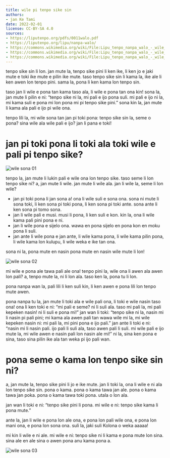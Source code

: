 ```yaml
---
title: wile pi tenpo sike sin
authors:
- jan Ke Tami
date: 2022-02-01
license: CC-BY-SA 4.0
sources:
- https://liputenpo.org/pdfs/0011walo.pdf
- https://liputenpo.org/lipu/nanpa-walo/
- https://commons.wikimedia.org/wiki/File:Lipu_tenpo_nanpa_walo_-_wile_sona_01.png
- https://commons.wikimedia.org/wiki/File:Lipu_tenpo_nanpa_walo_-_wile_sona_02.png
- https://commons.wikimedia.org/wiki/File:Lipu_tenpo_nanpa_walo_-_wile_sona_03.png
---
```


tenpo sike sin li lon. jan mute la, tenpo sike pini li ken ike, li ken jo e jaki mute e toki ike mute e pilin ike mute. taso tenpo sike sin li kama la, ike ale li ken awen lon tenpo pini. sama la, pona li ken kama lon tenpo sin.

taso jan li wile e pona tan kama taso ala, li wile e pona tan ona kin! sona la, jan mute li pilin e ni: “tenpo sike ni la, mi pali e ijo pona suli. mi pali e ijo ni la, mi kama suli e pona mi lon pona mi pi tenpo sike pini.” sona kin la, jan mute li kama ala pali e ijo pi wile ona.

tenpo lili la, mi wile sona tan jan pi toki pona: tenpo sike sin la, seme o pona? sina wile ala wile pali e ijo? jan li pana e toki!

# jan pi toki pona li toki ala toki wile e pali pi tenpo sike?

![wile sona 01](https://upload.wikimedia.org/wikipedia/commons/c/c3/Lipu_tenpo_nanpa_walo_-_wile_sona_01.png)

tenpo la, jan mute li lukin pali e wile ona lon tenpo sike. taso seme li lon tenpo sike ni? a, jan mute li wile. jan mute li wile ala. jan li wile la, seme li lon wile?

- jan pi toki pona li jan sona a! ona li wile suli e sona ona. sona ni mute li sona toki, li ken sona pi toki pona, li ken sona pi toki ante. sona ante li ken sona pi tomo sona.
- jan li wile pali e musi. musi li pona, li ken suli e kon. kin la, ona li wile kama pali pini pona e ni.
- jan li wile pona e sijelo ona. wawa en pona sijelo en pona kon en moku pona li suli.
- jan ante li wile pona e jan ante, li wile kama pona, li wile kama pilin pona, li wile kama lon kulupu, li wile weka e ike tan ona.

sona ni la, pona mute en nasin pona mute en nasin wile mute li lon!

![wile sona 02](https://upload.wikimedia.org/wikipedia/commons/7/7d/Lipu_tenpo_nanpa_walo_-_wile_sona_02.png)

mi wile e pona ale tawa pali ale ona! tenpo pini la, wile ona li awen ala awen lon pali? a, tenpo mute la, ni li lon ala. taso ken la, pona tu li lon.

pona nanpa wan la, pali lili li ken suli kin, li ken awen e pona lili lon tenpo mute awen.

pona nanpa tu la, jan mute li toki ala e wile pali ona, li toki e wile nasin taso ona! ona li ken toki e ni: “mi pali e seme? ni li suli ala. taso mi pali la, mi pali kepeken nasin! ni li suli e pona mi!” jan wan li toki: “tenpo sike ni la, nasin mi li nasin pi pali pini; mi kama ala awen pali tan wawa wile mi la, mi wile kepeken nasin ni: mi pali la, mi pini pona e ijo pali.” jan ante li toki e ni: “nasin mi li nasin pali. ijo pali li suli ala, taso awen pali li suli. mi wile pali e ijo mute la, mi wile awen e nasin pali lon nasin ale mi!” ni la, sina ken pona e sina, taso sina pilin ike ala tan weka pi ijo pali wan.

# pona seme o kama lon tenpo sike sin ni?

a, jan mute la, tenpo sike pini li jo e ike mute. jan li toki la, ona li wile e ni ala lon tenpo sike sin. pona o kama. pona o kama tawa jan ale. pona o kama tawa jan poka. pona o kama tawa toki pona. utala o lon ala.

jan wan li toki e ni: “tenpo sike pini li pona. mi wile e ni: tenpo sike kama li pona mute.”

ante la, jan li wile e pona lon ale ona, e pona lon pali wile ona, e pona lon mani ona, e pona lon sona ona. suli la, jaki suli Kolona o weka aaaaa!

mi kin li wile e ni ale. mi wile e ni: tenpo sike ni li kama e pona mute lon sina. sina ale en ale sina o awen pona anu kama pona a.

![wile sona 03](https://upload.wikimedia.org/wikipedia/commons/f/f3/Lipu_tenpo_nanpa_walo_-_wile_sona_03.png)